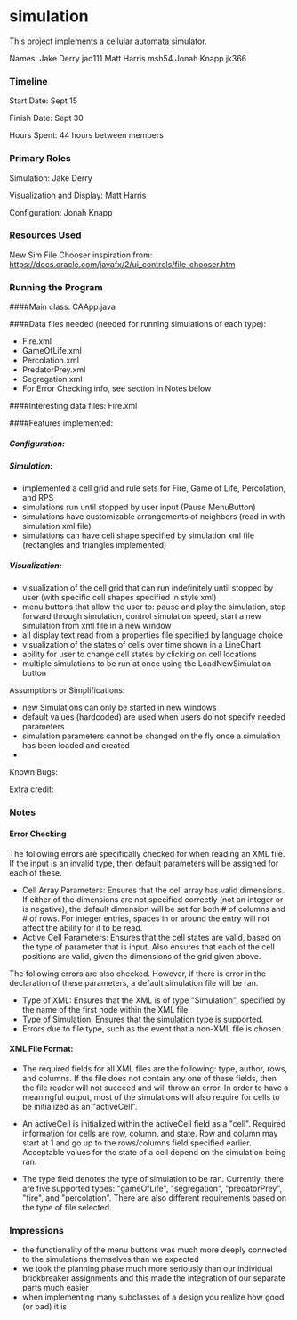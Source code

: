 simulation
====

This project implements a cellular automata simulator.

Names:
Jake Derry jad111
Matt Harris msh54
Jonah Knapp jk366

### Timeline

Start Date: Sept 15

Finish Date: Sept 30

Hours Spent: 44 hours between members

### Primary Roles

Simulation: Jake Derry

Visualization and Display: Matt Harris

Configuration: Jonah Knapp

### Resources Used
New Sim File Chooser inspiration from: https://docs.oracle.com/javafx/2/ui_controls/file-chooser.htm

### Running the Program

####Main class: CAApp.java 

####Data files needed (needed for running simulations of each type):
 * Fire.xml
 * GameOfLife.xml 
 * Percolation.xml 
 * PredatorPrey.xml 
 * Segregation.xml
 * For Error Checking info, see section in Notes below

####Interesting data files: Fire.xml

####Features implemented:
##### Configuration: 
##### Simulation:
* implemented a cell grid and rule sets for Fire, Game of Life, Percolation, and RPS
* simulations run until stopped by user input (Pause MenuButton)
* simulations have customizable arrangements of neighbors (read in with simulation xml file)
* simulations can have cell shape specified by simulation xml file (rectangles and triangles implemented)

##### Visualization: 
* visualization of the cell grid that can run indefinitely until stopped by user (with specific cell shapes specified in style xml)
* menu buttons that allow the user to: pause and play the simulation, step forward through simulation, control simulation speed, start a new simulation from xml file in a new window
* all display text read from a properties file specified by language choice
* visualization of the states of cells over time shown in a LineChart
* ability for user to change cell states by clicking on cell locations
* multiple simulations to be run at once using the LoadNewSimulation button

Assumptions or Simplifications:
* new Simulations can only be started in new windows
* default values (hardcoded) are used when users do not specify needed parameters
* simulation parameters cannot be changed on the fly once a simulation has been loaded and created
* 

Known Bugs:

Extra credit:

### Notes
#### Error Checking 
The following errors are specifically checked for when reading an XML file. If the input is an 
invalid type, then default parameters will be assigned for each of these. 
* Cell Array Parameters: Ensures that the cell array has valid dimensions. If either 
of the dimensions are not specified correctly (not an integer or is negative), the 
default dimension will be set for both # of columns and # of rows. For integer entries, spaces in or 
around the entry will not affect the ability for it to be read. 
* Active Cell Parameters: Ensures that the cell states are valid, based on the 
type of parameter that is input. Also ensures that each of the cell positions are 
valid, given the dimensions of the grid given above. 

The following errors are also checked. However, if there is error in the declaration of 
these parameters, a default simulation file will be ran.

* Type of XML: Ensures that the XML is of type "Simulation", specified by the 
name of the first node within the XML file. 
* Type of Simulation: Ensures that the simulation type is supported.
* Errors due to file type, such as the event that a non-XML file is chosen.

#### XML File Format:
* The required fields for all XML files are the following: type, author, rows, and columns. If the file does not contain
any one of these fields, then the file reader will not succeed and will throw an error. In order to have a meaningful output, 
most of the simulations will also require for cells to be initialized as an "activeCell". 

* An activeCell is initialized within the activeCell field as a "cell". Required information for cells are row, column, 
and state. Row and column may start at 1 and go up to the rows/columns field specified earlier. 
Acceptable values for the state of a cell depend on the simulation being ran. 

* The type field denotes the type of simulation to be ran. Currently, there are five supported types: 
"gameOfLife", "segregation", "predatorPrey", "fire", and "percolation". There are also different requirements based on 
the type of file selected. 

### Impressions
* the functionality of the menu buttons was much more deeply connected to the simulations themselves than we expected
* we took the planning phase much more seriously than our individual brickbreaker assignments and this made the integration of our separate parts much easier
* when implementing many subclasses of a design you realize how good (or bad) it is
